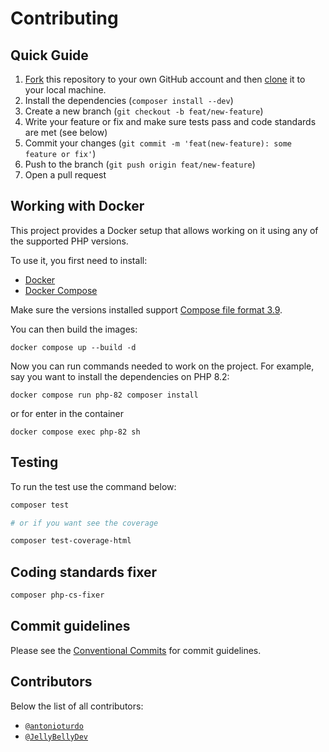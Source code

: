 # Contributing

## Quick Guide

1. [Fork](https://help.github.com/articles/fork-a-repo/) this repository to your own GitHub account and then [clone](https://help.github.com/articles/cloning-a-repository/) it to your local machine.
2. Install the dependencies (`composer install --dev`)
3. Create a new branch (`git checkout -b feat/new-feature`)
4. Write your feature or fix and make sure tests pass and code standards are met (see below)
5. Commit your changes (`git commit -m 'feat(new-feature): some feature or fix'`)
6. Push to the branch (`git push origin feat/new-feature`)
7. Open a pull request

## Working with Docker

This project provides a Docker setup that allows working on it using any of the supported PHP versions.

To use it, you first need to install:

* [Docker](https://docs.docker.com/get-docker/)
* [Docker Compose](https://docs.docker.com/compose/install/)

Make sure the versions installed support [Compose file format 3.9](https://docs.docker.com/compose/compose-file/).

You can then build the images:

```console
docker compose up --build -d
```

Now you can run commands needed to work on the project. For example, say you want to install the dependencies on PHP 8.2:

```console
docker compose run php-82 composer install
```

or for enter in the container

```console
docker compose exec php-82 sh
```

## Testing

To run the test use the command below:

```bash
composer test

# or if you want see the coverage

composer test-coverage-html
```


## Coding standards fixer

```bash
composer php-cs-fixer
```

## Commit guidelines

Please see the [Conventional Commits](https://conventionalcommits.org) for commit guidelines.

## Contributors

Below the list of all contributors:

* [`@antonioturdo`](https://github.com/antonioturdo)
* [`@JellyBellyDev`](https://github.com/JellyBellyDev)
